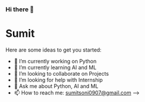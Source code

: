 ### Hi there 👋
# Sumit
Here are some ideas to get you started:

- 🔭 I’m currently working on Python
- 🌱 I’m currently learning AI and ML
- 👯 I’m looking to collaborate on Projects
- 🤔 I’m looking for help with Internship
- 💬 Ask me about Python, AI and ML 
- 📫 How to reach me: sumitsoni0907@gmail.com
-->
<!--
**sumitsoni0907/sumitsoni0907** is a ✨ _special_ ✨ repository because its `README.md` (this file) appears on your GitHub profile.

Here are some ideas to get you started:

- 🔭 I’m currently working on ...
- 🌱 I’m currently learning ...
- 👯 I’m looking to collaborate on ...
- 🤔 I’m looking for help with ...
- 💬 Ask me about ...
- 📫 How to reach me: ...
- 😄 Pronouns: ...
- ⚡ Fun fact: ...
-->

